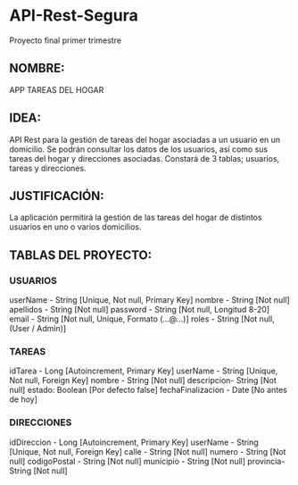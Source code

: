 # API-Rest-Segura
Proyecto final primer trimestre


## NOMBRE:
APP TAREAS DEL HOGAR


## IDEA:
API Rest para la gestión de tareas del hogar asociadas a un usuario en un domicilio. Se podrán consultar los datos de los usuarios, así como sus tareas del hogar y direcciones asociadas. Constará de 3 tablas; usuarios, tareas y direcciones.


## JUSTIFICACIÓN:
La aplicación permitirá la gestión de las tareas del hogar de distintos usuarios en uno o varios domicilios.


## TABLAS DEL PROYECTO:
### USUARIOS
userName - String [Unique, Not null, Primary Key]
nombre - String [Not null]
apellidos - String [Not null]
password - String [Not null, Longitud 8-20]
email  - String [Not null, Unique, Formato (...@...)]
roles - String [Not null, (User / Admin)]

### TAREAS
idTarea  - Long [Autoincrement, Primary Key]
userName - String [Unique, Not null, Foreign Key]
nombre - String [Not null]
descripcion- String [Not null]
estado: Boolean [Por defecto false]
fechaFinalizacion - Date [No antes de hoy]

### DIRECCIONES
idDireccion  - Long [Autoincrement, Primary Key]
userName - String [Unique, Not null, Foreign Key]
calle - String [Not null]
numero - String [Not null]
codigoPostal - String [Not null]
municipio -  String [Not null]
provincia- String [Not null]

